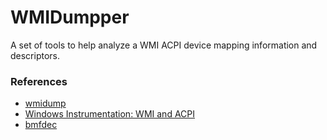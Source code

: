 # WMIDumpper

A set of tools to help analyze a WMI ACPI device mapping information and descriptors.

### References
- [wmidump](https://github.com/iksaif/wmidump)
- [Windows Instrumentation: WMI and ACPI](http://msdn.microsoft.com/en-us/windows/hardware/gg463463)
- [bmfdec](https://github.com/pali/bmfdec)
